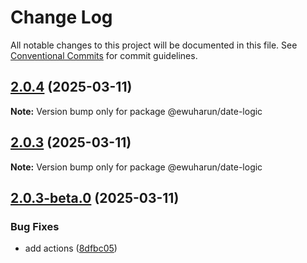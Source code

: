 # Change Log

All notable changes to this project will be documented in this file.
See [Conventional Commits](https://conventionalcommits.org) for commit guidelines.

## [2.0.4](https://github.com/ewuharun/monorepo/compare/@ewuharun/date-logic@2.0.3...@ewuharun/date-logic@2.0.4) (2025-03-11)

**Note:** Version bump only for package @ewuharun/date-logic





## [2.0.3](https://github.com/ewuharun/monorepo/compare/@ewuharun/date-logic@2.0.3-beta.0...@ewuharun/date-logic@2.0.3) (2025-03-11)

**Note:** Version bump only for package @ewuharun/date-logic





## [2.0.3-beta.0](https://github.com/ewuharun/monorepo/compare/@ewuharun/date-logic@2.0.2...@ewuharun/date-logic@2.0.3-beta.0) (2025-03-11)


### Bug Fixes

* add actions ([8dfbc05](https://github.com/ewuharun/monorepo/commit/8dfbc050ae9b7bd526fd7929574380781848bb26))
